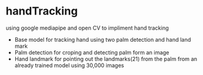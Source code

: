# handTracking

using google mediapipe and open CV to impliment hand tracking

- Base model for tracking hand using two palm detection and hand land mark
- Palm detection for croping and detecting palm form an image
- Hand landmark for pointing out the landmarks(21) from the palm from an already trained model using 30,000 images
